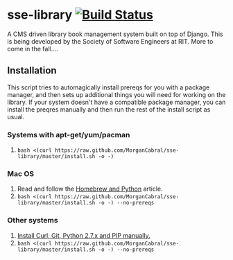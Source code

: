# sse-library [![Build Status](https://secure.travis-ci.org/MorganCabral/sse-library.png?branch=master)](http://travis-ci.org/MorganCabral/sse-library)
A CMS driven library book management system built on top of Django. This is being developed by the Society of Software Engineers at RIT. More to come in the fall....

## Installation
This script tries to automagically install prereqs for you with a package
manager, and then sets up additional things you will need for working on the
library. If your system doesn't have a compatible package manager, you can
install the preqres manually and then run the rest of the install script as
usual.

### Systems with apt-get/yum/pacman
1. `bash <(curl https://raw.github.com/MorganCabral/sse-library/master/install.sh -o -)`

### Mac OS
1. Read and follow the [Homebrew and
Python](https://github.com/mxcl/homebrew/wiki/Homebrew-and-Python) article.
2. `bash <(curl https://raw.github.com/MorganCabral/sse-library/master/install.sh -o -) --no-prereqs`

### Other systems
1. [Install Curl, Git, Python 2.7.x and PIP
manually.](https://github.com/MorganCabral/sse-library/wiki/Installation-Prereqs)
2. `bash <(curl https://raw.github.com/MorganCabral/sse-library/master/install.sh -o -) --no-prereqs`
